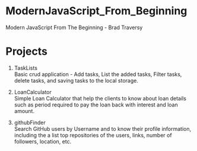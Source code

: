 # ModernJavaScript_From_Beginning
Modern JavaScript From The Beginning - Brad Traversy

# Projects

1. TaskLists <br />
Basic crud application - Add tasks, List the added tasks, Filter tasks, delete tasks, and saving tasks to the local storage.

2. LoanCalculator <br />
Simple Loan Calculator that help the clients to know about loan details such as period required to pay the loan back with interest and loan amount.

3. githubFinder <br />
Search GitHub users by Username and to know their profile information, including the a list top repositories of the users, links, number of followers, location, etc.